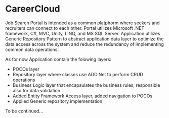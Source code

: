 # CareerCloud
Job Search Portal is intended as a common platphorm where seekers and recruiters can connect to each other.
Portal utilizes Microsoft .NET framework, C#, MVC, Unity, LINQ, and MS SQL Server.
Application utilizes Generic Repository Pattern to abstract application data layer to optimize the data access across the system and reduce the redundancy of implementing common data operations.

As for now Application contain the folowing layers:
- POCOs layer
- Repository layer where classes use ADO.Net to perform CRUD operations
- Business Logic layer that encapsulates the business rules, responsible also for data validation
- Added Entity Framework Access layer, added navigation to POCOs
- Applied Generic repository implementation

To be continued...
